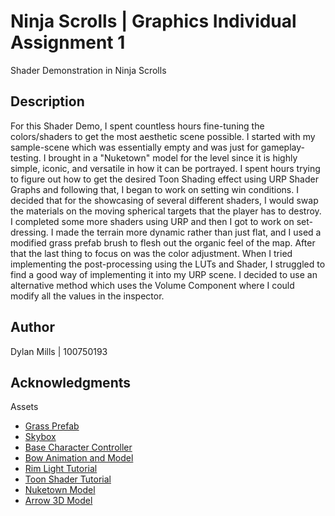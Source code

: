# Ninja Scrolls | Graphics Individual Assignment 1

Shader Demonstration in Ninja Scrolls

## Description

For this Shader Demo, I spent countless hours fine-tuning the colors/shaders to get the most aesthetic scene possible.
I started with my sample-scene which was essentially empty and was just for gameplay-testing.
I brought in a "Nuketown" model for the level since it is highly simple, iconic, and versatile in how it can be portrayed.
I spent hours trying to figure out how to get the desired Toon Shading effect using URP Shader Graphs and following that,
I began to work on setting win conditions.
I decided that for the showcasing of several different shaders, I would swap the materials on the moving spherical targets that the player has to destroy. 
I completed some more shaders using URP and then I got to work on set-dressing. 
I made the terrain more dynamic rather than just flat, and I used a modified grass prefab brush to flesh out the organic feel of the map.
After that the last thing to focus on was the color adjustment. 
When I tried implementing the post-processing using the LUTs and Shader, I struggled to find a good way of implementing it into my URP scene.
I decided to use an alternative method which uses the Volume Component where I could modify all the values in the inspector.

## Author

Dylan Mills  | 100750193

## Acknowledgments

Assets
* [Grass Prefab](https://assetstore.unity.com/packages/3d/environments/lowpoly-environment-nature-pack-free-187052)
* [Skybox](https://assetstore.unity.com/packages/2d/textures-materials/sky/fantasy-skybox-free-18353)
* [Base Character Controller](https://assetstore.unity.com/packages/essentials/starter-assets-first-person-character-controller-196525)
* [Bow Animation and Model](https://assetstore.unity.com/packages/tools/animation/standardize-bows-139068)
* [Rim Light Tutorial](https://www.youtube.com/watch?v=jcMRaFF9RRI&ab_channel=NedMakesGames)
* [Toon Shader Tutorial](https://youtu.be/lUmRJRrZfGc)
* [Nuketown Model](https://sketchfab.com/3d-models/nuketown-from-call-of-duty-d692296e16e34d499a6fd7508a0e1b3a)
* [Arrow 3D Model](https://sketchfab.com/3d-models/arrow-3b7c2124180c4b349ca533f0bb4cc955)

